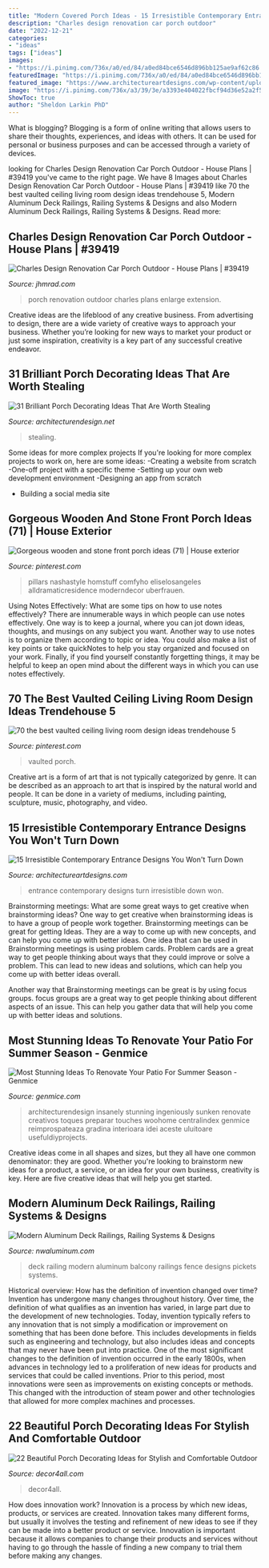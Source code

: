 ```yaml
---
title: "Modern Covered Porch Ideas - 15 Irresistible Contemporary Entrance Designs You Won&#039;t Turn Down"
description: "Charles design renovation car porch outdoor"
date: "2022-12-21"
categories:
- "ideas"
tags: ["ideas"]
images:
- "https://i.pinimg.com/736x/a0/ed/84/a0ed84bce6546d896bb125ae9af62c86.jpg"
featuredImage: "https://i.pinimg.com/736x/a0/ed/84/a0ed84bce6546d896bb125ae9af62c86.jpg"
featured_image: "https://www.architectureartdesigns.com/wp-content/uploads/2016/05/15-Irresistible-Contemporary-Entrance-Designs-You-Wont-Turn-Down-5.jpg"
image: "https://i.pinimg.com/736x/a3/39/3e/a3393e404022fbcf94d36e52a2f512ad.jpg"
ShowToc: true
author: "Sheldon Larkin PhD"
---
```



What is blogging?
Blogging is a form of online writing that allows users to share their thoughts, experiences, and ideas with others. It can be used for personal or business purposes and can be accessed through a variety of devices.

	

		
looking for Charles Design Renovation Car Porch Outdoor - House Plans | #39419 you've came to the right page. We have 8 Images about Charles Design Renovation Car Porch Outdoor - House Plans | #39419 like 70 the best vaulted ceiling living room design ideas trendehouse 5, Modern Aluminum Deck Railings, Railing Systems &amp; Designs and also Modern Aluminum Deck Railings, Railing Systems &amp; Designs. Read more:
		
    
## Charles Design Renovation Car Porch Outdoor - House Plans | #39419

<img loading=lazy src="https://cdn.jhmrad.com/wp-content/uploads/charles-design-renovation-car-porch-outdoor_365569-670x400.jpg" onerror="this.onerror=null;this.src='https://tse3.mm.bing.net/th?id=OIP.uQexC6axoHxLWNkI7ic94QHaEa&amp;pid=15.1';" alt="Charles Design Renovation Car Porch Outdoor - House Plans | #39419">

_Source: jhmrad.com_

>porch renovation outdoor charles plans enlarge extension. 

	

Creative ideas are the lifeblood of any creative business. From advertising to design, there are a wide variety of creative ways to approach your business. Whether you’re looking for new ways to market your product or just some inspiration, creativity is a key part of any successful creative endeavor.

    
## 31 Brilliant Porch Decorating Ideas That Are Worth Stealing

<img loading=lazy src="https://cdn.architecturendesign.net/wp-content/uploads/2015/07/AD-Small-Porch-Ideas-18.jpg" onerror="this.onerror=null;this.src='https://tse2.mm.bing.net/th?id=OIP.ThESZzsPTekhO-QxcGw6DwHaJ4&amp;pid=15.1';" alt="31 Brilliant Porch Decorating Ideas That Are Worth Stealing">

_Source: architecturendesign.net_

>stealing. 

	

Some ideas for more complex projects
If you're looking for more complex projects to work on, here are some ideas: 
-Creating a website from scratch 
-One-off project with a specific theme 
-Setting up your own web development environment 
-Designing an app from scratch 
- Building a social media site

    
## Gorgeous Wooden And Stone Front Porch Ideas (71) | House Exterior

<img loading=lazy src="https://i.pinimg.com/736x/a0/ed/84/a0ed84bce6546d896bb125ae9af62c86.jpg" onerror="this.onerror=null;this.src='https://tse2.mm.bing.net/th?id=OIP.z_54ym_HajeftqnGKUkgoAHaLH&amp;pid=15.1';" alt="Gorgeous wooden and stone front porch ideas (71) | House exterior">

_Source: pinterest.com_

>pillars nashastyle homstuff comfyho eliselosangeles alldramaticresidence moderndecor uberfrauen. 

	

Using Notes Effectively: What are some tips on how to use notes effectively?
There are innumerable ways in which people can use notes effectively. One way is to keep a journal, where you can jot down ideas, thoughts, and musings on any subject you want. Another way to use notes is to organize them according to topic or idea. You could also make a list of key points or take quickNotes to help you stay organized and focused on your work. Finally, if you find yourself constantly forgetting things, it may be helpful to keep an open mind about the different ways in which you can use notes effectively.

    
## 70 The Best Vaulted Ceiling Living Room Design Ideas Trendehouse 5

<img loading=lazy src="https://i.pinimg.com/736x/a3/39/3e/a3393e404022fbcf94d36e52a2f512ad.jpg" onerror="this.onerror=null;this.src='https://tse1.mm.bing.net/th?id=OIP.OOyPv2wxC4KGAYrxVHLszwHaLH&amp;pid=15.1';" alt="70 the best vaulted ceiling living room design ideas trendehouse 5">

_Source: pinterest.com_

>vaulted porch. 

	

Creative art is a form of art that is not typically categorized by genre. It can be described as an approach to art that is inspired by the natural world and people. It can be done in a variety of mediums, including painting, sculpture, music, photography, and video.

    
## 15 Irresistible Contemporary Entrance Designs You Won&#039;t Turn Down

<img loading=lazy src="https://www.architectureartdesigns.com/wp-content/uploads/2016/05/15-Irresistible-Contemporary-Entrance-Designs-You-Wont-Turn-Down-5.jpg" onerror="this.onerror=null;this.src='https://tse1.mm.bing.net/th?id=OIP.qE4gYCq8s9BiJmUsQ0BVJAHaLI&amp;pid=15.1';" alt="15 Irresistible Contemporary Entrance Designs You Won&#039;t Turn Down">

_Source: architectureartdesigns.com_

>entrance contemporary designs turn irresistible down won. 

	

Brainstorming meetings: What are some great ways to get creative when brainstorming ideas?
One way to get creative when brainstorming ideas is to have a group of people work together. Brainstorming meetings can be great for getting Ideas. They are a way to come up with new concepts, and can help you come up with better ideas. 
One idea that can be used in Brainstorming meetings is using problem cards. Problem cards are a great way to get people thinking about ways that they could improve or solve a problem. This can lead to new ideas and solutions, which can help you come up with better ideas overall. 

Another way that Brainstorming meetings can be great is by using focus groups. focus groups are a great way to get people thinking about different aspects of an issue. This can help you gather data that will help you come up with better ideas and solutions.

    
## Most Stunning Ideas To Renovate Your Patio For Summer Season - Genmice

<img loading=lazy src="https://genmice.com/design-ideas/Most-Stunning-Ideas-To-Renovate-Your-Patio-For-Summer-Season/524.jpeg" onerror="this.onerror=null;this.src='https://tse2.mm.bing.net/th?id=OIP.sYXaLocabmqwbNmA69MkHQHaK3&amp;pid=15.1';" alt="Most Stunning Ideas To Renovate Your Patio For Summer Season - Genmice">

_Source: genmice.com_

>architecturendesign insanely stunning ingeniously sunken renovate creativos toques preparar touches woohome centralindex genmice reimprospateaza gradina interioara idei aceste uluitoare usefuldiyprojects. 

	

Creative ideas come in all shapes and sizes, but they all have one common denominator: they are good. Whether you're looking to brainstorm new ideas for a product, a service, or an idea for your own business, creativity is key. Here are five creative ideas that will help you get started.

    
## Modern Aluminum Deck Railings, Railing Systems &amp; Designs

<img loading=lazy src="https://nwaluminum.com/wp-content/uploads/2019/03/modern-aluminum-deck-railing-560-e1553196119252.jpg" onerror="this.onerror=null;this.src='https://tse2.mm.bing.net/th?id=OIP.qoHTCkz5Ghe7v-Zu_lmj9gHaJ4&amp;pid=15.1';" alt="Modern Aluminum Deck Railings, Railing Systems &amp; Designs">

_Source: nwaluminum.com_

>deck railing modern aluminum balcony railings fence designs pickets systems. 

	

Historical overview: How has the definition of invention changed over time?
Invention has undergone many changes throughout history. Over time, the definition of what qualifies as an invention has varied, in large part due to the development of new technologies. Today, invention typically refers to any innovation that is not simply a modification or improvement on something that has been done before. This includes developments in fields such as engineering and technology, but also includes ideas and concepts that may never have been put into practice.
One of the most significant changes to the definition of invention occurred in the early 1800s, when advances in technology led to a proliferation of new ideas for products and services that could be called inventions. Prior to this period, most innovations were seen as improvements on existing concepts or methods. This changed with the introduction of steam power and other technologies that allowed for more complex machines and processes.

    
## 22 Beautiful Porch Decorating Ideas For Stylish And Comfortable Outdoor

<img loading=lazy src="https://decor4all.com/wp-content/uploads/2013/05/porch-decorating-outdoor-furniture-summer-home-decor-17.jpg" onerror="this.onerror=null;this.src='https://tse4.mm.bing.net/th?id=OIP.BrVgBC1COXHctEmBopUnJAHaK5&amp;pid=15.1';" alt="22 Beautiful Porch Decorating Ideas for Stylish and Comfortable Outdoor">

_Source: decor4all.com_

>decor4all. 

	

How does innovation work?
Innovation is a process by which new ideas, products, or services are created. Innovation takes many different forms, but usually it involves the testing and refinement of new ideas to see if they can be made into a better product or service. Innovation is important because it allows companies to change their products and services without having to go through the hassle of finding a new company to trial them before making any changes.

